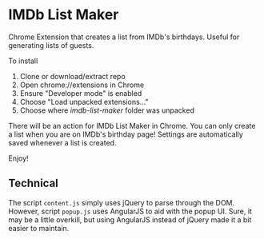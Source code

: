 # IMDb List Maker
Chrome Extension that creates a list from IMDb's birthdays. Useful for generating lists of guests.
 
 To install
 
 1. Clone or download/extract repo
 2. Open chrome://extensions in Chrome
 3. Ensure "Developer mode" is enabled
 4. Choose "Load unpacked extensions..."
 5. Choose where *imdb-list-maker* folder was unpacked
  
There will be an action for IMDb List Maker in Chrome. You can only create a list when you are on IMDb's birthday page!
Settings are automatically saved whenever a list is created.

Enjoy!

## Technical
The script `content.js` simply uses jQuery to parse through the DOM. However, script `popup.js` uses AngularJS to aid
 with the popup UI. Sure, it may be a little overkill, but using AngularJS instead of jQuery made it a bit easier to
 maintain. 